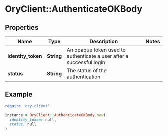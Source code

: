 # OryClient::AuthenticateOKBody

## Properties

| Name | Type | Description | Notes |
| ---- | ---- | ----------- | ----- |
| **identity_token** | **String** | An opaque token used to authenticate a user after a successful login |  |
| **status** | **String** | The status of the authentication |  |

## Example

```ruby
require 'ory-client'

instance = OryClient::AuthenticateOKBody.new(
  identity_token: null,
  status: null
)
```

